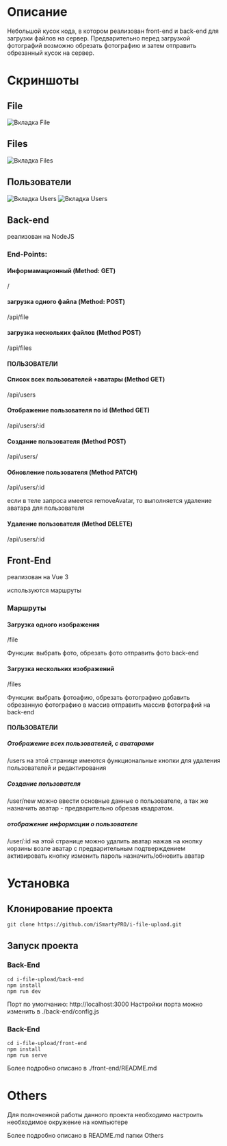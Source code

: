 # Описание

Небольшой кусок кода, в котором реализован front-end и back-end для загрузки файлов на сервер.
Предварительно перед загрузкой фотографий возможно обрезать фотографию и затем отправить обрезанный кусок на сервер.

# Скриншоты

## File
![Вкладка File](https://github.com/iSmartyPRO/i-file-upload/blob/main/screenshots/file.jpg)

## Files
![Вкладка Files](https://github.com/iSmartyPRO/i-file-upload/blob/main/screenshots/files.jpg)

## Пользователи
![Вкладка Users](https://github.com/iSmartyPRO/i-file-upload/blob/main/screenshots/users.jpg)
![Вкладка Users](https://github.com/iSmartyPRO/i-file-upload/blob/main/screenshots/userNew.jpg)


## Back-end
реализован на NodeJS

### End-Points:

#### Информамационный (Method: GET)
/

#### загрузка одного файла (Method: POST)
/api/file

#### загрузка нескольких файлов (Method POST)
/api/files

#### ПОЛЬЗОВАТЕЛИ

#### Список всех пользователей +аватары (Method GET)
/api/users

#### Отображение пользователя по id  (Method GET)
/api/users/:id

#### Создание пользователя  (Method POST)
/api/users/

#### Обновление пользователя  (Method PATCH)
/api/users/:id

если в теле запроса имеется removeAvatar, то выполняется удаление аватара для пользователя

#### Удаление пользователя  (Method DELETE)
/api/users/:id


## Front-End
реализован на Vue 3

используются маршруты

### Маршруты

#### Загрузка одного изображения
/file

Функции:
выбрать фото,
обрезать фото
отправить фото back-end


#### Загрузка нескольких изображений
/files

Функции:
выбрать фотоaфию,
обрезать фотографию
добавить обрезанную фотографию в массив
отправить массив фотографий на back-end

#### ПОЛЬЗОВАТЕЛИ

##### Отображение всех пользователей, с аватарами
/users
на этой странице имеются функциональные кнопки для удаления пользователей и редактирования

##### Создание пользователя
/user/new
можно ввести основные данные о пользователе, а так же назначить аватар - предварительно обрезав квадратом.

##### отображение информации о пользователе
/user/:id
на этой странице можно удалить аватар нажав на кнопку корзины возле аватар с предварительным подтверждением
активировать кнопку изменить пароль
назначить/обновить аватар


# Установка

## Клонирование проекта
```
git clone https://github.com/iSmartyPRO/i-file-upload.git
```

## Запуск проекта

### Back-End
```
cd i-file-upload/back-end
npm install
npm run dev
```
Порт по умолчанию: http://localhost:3000
Настройки порта можно изменить в ./back-end/config.js

### Back-End
```
cd i-file-upload/front-end
npm install
npm run serve
```
Более подробно описано в ./front-end/README.md


# Others
Для полноченной работы данного проекта необходимо настроить необходимое окружение на компьютере

Более подробно описано в README.md папки Others